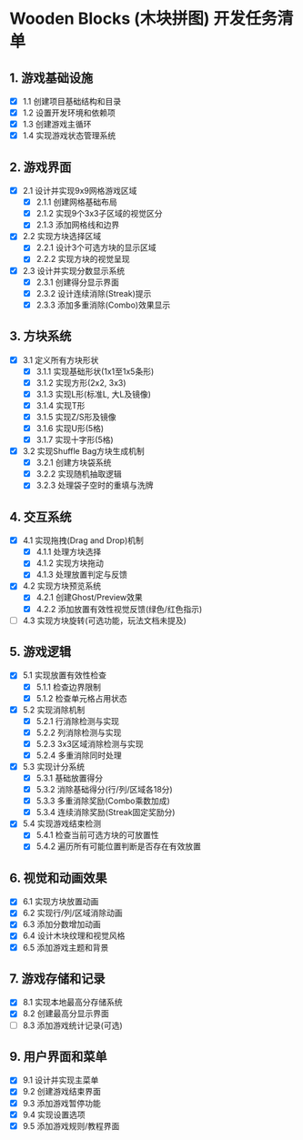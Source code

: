 # Wooden Blocks (木块拼图) 开发任务清单

## 1. 游戏基础设施
- [x] 1.1 创建项目基础结构和目录
- [x] 1.2 设置开发环境和依赖项
- [x] 1.3 创建游戏主循环
- [x] 1.4 实现游戏状态管理系统

## 2. 游戏界面
- [x] 2.1 设计并实现9x9网格游戏区域
  - [x] 2.1.1 创建网格基础布局
  - [x] 2.1.2 实现9个3x3子区域的视觉区分
  - [x] 2.1.3 添加网格线和边界
- [x] 2.2 实现方块选择区域
  - [x] 2.2.1 设计3个可选方块的显示区域
  - [x] 2.2.2 实现方块的视觉呈现
- [x] 2.3 设计并实现分数显示系统
  - [x] 2.3.1 创建得分显示界面
  - [x] 2.3.2 设计连续消除(Streak)提示
  - [x] 2.3.3 添加多重消除(Combo)效果显示

## 3. 方块系统
- [x] 3.1 定义所有方块形状
  - [x] 3.1.1 实现基础形状(1x1至1x5条形)
  - [x] 3.1.2 实现方形(2x2, 3x3)
  - [x] 3.1.3 实现L形(标准L, 大L及镜像)
  - [x] 3.1.4 实现T形
  - [x] 3.1.5 实现Z/S形及镜像
  - [x] 3.1.6 实现U形(5格)
  - [x] 3.1.7 实现十字形(5格)
- [x] 3.2 实现Shuffle Bag方块生成机制
  - [x] 3.2.1 创建方块袋系统
  - [x] 3.2.2 实现随机抽取逻辑
  - [x] 3.2.3 处理袋子空时的重填与洗牌

## 4. 交互系统
- [x] 4.1 实现拖拽(Drag and Drop)机制
  - [x] 4.1.1 处理方块选择
  - [x] 4.1.2 实现方块拖动
  - [x] 4.1.3 处理放置判定与反馈
- [x] 4.2 实现方块预览系统
  - [x] 4.2.1 创建Ghost/Preview效果
  - [x] 4.2.2 添加放置有效性视觉反馈(绿色/红色指示)
- [ ] 4.3 实现方块旋转(可选功能，玩法文档未提及)

## 5. 游戏逻辑
- [x] 5.1 实现放置有效性检查
  - [x] 5.1.1 检查边界限制
  - [x] 5.1.2 检查单元格占用状态
- [x] 5.2 实现消除机制
  - [x] 5.2.1 行消除检测与实现
  - [x] 5.2.2 列消除检测与实现
  - [x] 5.2.3 3x3区域消除检测与实现
  - [x] 5.2.4 多重消除同时处理
- [x] 5.3 实现计分系统
  - [x] 5.3.1 基础放置得分
  - [x] 5.3.2 消除基础得分(行/列/区域各18分)
  - [x] 5.3.3 多重消除奖励(Combo乘数加成)
  - [x] 5.3.4 连续消除奖励(Streak固定奖励分)
- [x] 5.4 实现游戏结束检测
  - [x] 5.4.1 检查当前可选方块的可放置性
  - [x] 5.4.2 遍历所有可能位置判断是否存在有效放置

## 6. 视觉和动画效果
- [x] 6.1 实现方块放置动画
- [x] 6.2 实现行/列/区域消除动画
- [x] 6.3 添加分数增加动画
- [x] 6.4 设计木块纹理和视觉风格
- [x] 6.5 添加游戏主题和背景

## 7. 游戏存储和记录
- [x] 8.1 实现本地最高分存储系统
- [x] 8.2 创建最高分显示界面
- [ ] 8.3 添加游戏统计记录(可选)

## 9. 用户界面和菜单
- [x] 9.1 设计并实现主菜单
- [x] 9.2 创建游戏结束界面
- [x] 9.3 添加游戏暂停功能
- [x] 9.4 实现设置选项
- [x] 9.5 添加游戏规则/教程界面